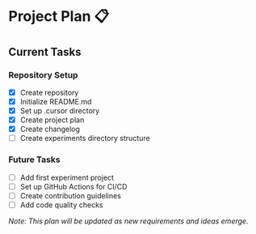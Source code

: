 # Project Plan 📋

## Current Tasks

### Repository Setup
- [x] Create repository
- [x] Initialize README.md
- [x] Set up .cursor directory
- [x] Create project plan
- [x] Create changelog
- [ ] Create experiments directory structure

### Future Tasks
- [ ] Add first experiment project
- [ ] Set up GitHub Actions for CI/CD
- [ ] Create contribution guidelines
- [ ] Add code quality checks

_Note: This plan will be updated as new requirements and ideas emerge._